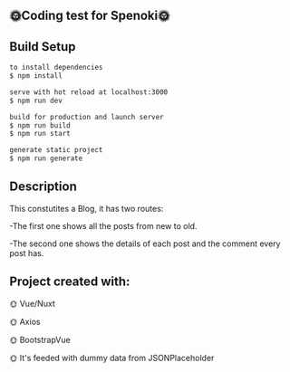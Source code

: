## :sun_with_face:Coding test for Spenoki:sun_with_face:

##  Build Setup

```bash
to install dependencies
$ npm install

serve with hot reload at localhost:3000
$ npm run dev

build for production and launch server
$ npm run build
$ npm run start

generate static project
$ npm run generate
```
##  Description
This constutites a Blog, it has two routes: 

-The first one shows all the posts from new to old.

-The second one shows the details of each post and the comment every post has.


##  Project created with:

 :sun_with_face: Vue/Nuxt

 :sun_with_face: Axios

 :sun_with_face: BootstrapVue

 :sun_with_face: It's feeded with dummy data from JSONPlaceholder
